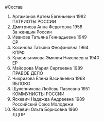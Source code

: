 #Состав
1. Артамонов Артем Евгеньевич 1992   
    ПАТРИОТЫ РОССИИ
2. Дмитриева Анна Федотовна 1958   
    За женщин России
3. Иванова Татьяна Геннадьевна 1949   
    СР
4. Косинова Татьяна Феофановна 1964   
    КПРФ
5. Красильникова Эмилия Николаевна 1940   
    ЕР
6. Майорова Мария Сергеевна 1989   
    ПРАВОЕ ДЕЛО
7. Чикризова Елена Васильевна 1968   
    ЯБЛОКО
8. Щулепникова Любовь Павловна 1951   
    КОММУНИСТЫ РОССИИ
9. Яскевич Надежда Андреевна 1989   
    Российский Союз Молодежи
10. Яскевич Ольга Борисовна 1960   
    ЛДПР
